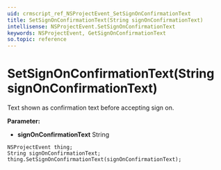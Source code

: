```yaml
---
uid: crmscript_ref_NSProjectEvent_SetSignOnConfirmationText
title: SetSignOnConfirmationText(String signOnConfirmationText)
intellisense: NSProjectEvent.SetSignOnConfirmationText
keywords: NSProjectEvent, GetSignOnConfirmationText
so.topic: reference
---
```


# SetSignOnConfirmationText(String signOnConfirmationText)

Text shown as confirmation text before accepting sign on.

**Parameter:** 
* **signOnConfirmationText** String

```crmscript
NSProjectEvent thing;
String signOnConfirmationText;
thing.SetSignOnConfirmationText(signOnConfirmationText);
```


